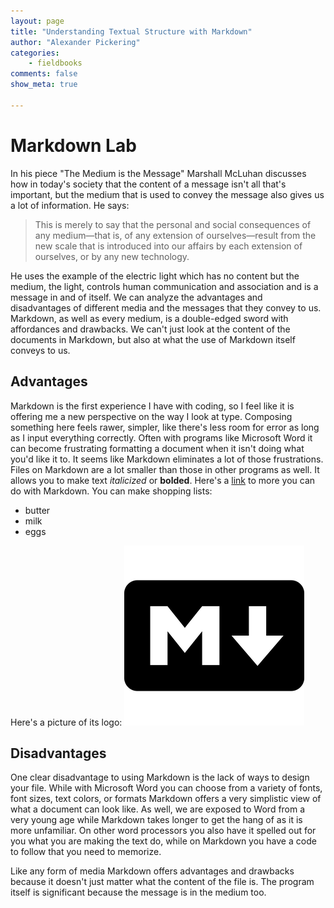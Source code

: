 ```yaml
---
layout: page  
title: "Understanding Textual Structure with Markdown"  
author: "Alexander Pickering"  
categories:  
    - fieldbooks 
comments: false  
show_meta: true

---
```

# Markdown Lab

In his piece "The Medium is the Message" Marshall McLuhan discusses how in today's society that the content of a message isn't all that's important, but the medium that is used to convey the message also gives us a lot of information. He says:
> This is merely to say that the personal and social consequences of any medium—that is, of any extension of ourselves—result from the new scale that is introduced into our affairs by each extension of ourselves, or by any new technology. 

He uses the example of the electric light which has no content but the medium, the light, controls human communication and association and is a message in and of itself. We can analyze the advantages and disadvantages of different media and the messages that they convey to us. Markdown, as well as every medium, is a double-edged sword with affordances and drawbacks. We can't just look at the content of the documents in Markdown, but also at what the use of Markdown itself conveys to us.

## Advantages
Markdown is the first experience I have with coding, so I feel like it is offering me a new perspective on the way I look at type. Composing something here feels rawer, simpler, like there's less room for error as long as I input everything correctly. Often with programs like Microsoft Word it can become frustrating formatting a document when it isn't doing what you'd like it to. It seems like Markdown eliminates a lot of those frustrations. Files on Markdown are a lot smaller than those in other programs as well. It allows you to make text _italicized_ or **bolded**. Here's a [link](https://www.markdowntutorial.com) to more you can do with Markdown. You can make shopping lists:
	
* butter
* milk
* eggs

Here's a picture of its logo: ![Image](https://raw.githubusercontent.com/github/explore/6c6508f34230f0ac0d49e847a326429eefbfc030/topics/markdown/markdown.png)

## Disadvantages
One clear disadvantage to using Markdown is the lack of ways to design your file. While with Microsoft Word you can choose from a variety of fonts, font sizes, text colors, or formats Markdown offers a very simplistic view of what a document can look like. As well, we are exposed to Word from a very young age while Markdown takes longer to get the hang of as it is more unfamiliar. On other word processors you also have it spelled out for you what you are making the text do, while on Markdown you have a code to follow that you need to memorize. 

Like any form of media Markdown offers advantages and drawbacks because it doesn't just matter what the content of the file is. The program itself is significant because the message is in the medium too. 









